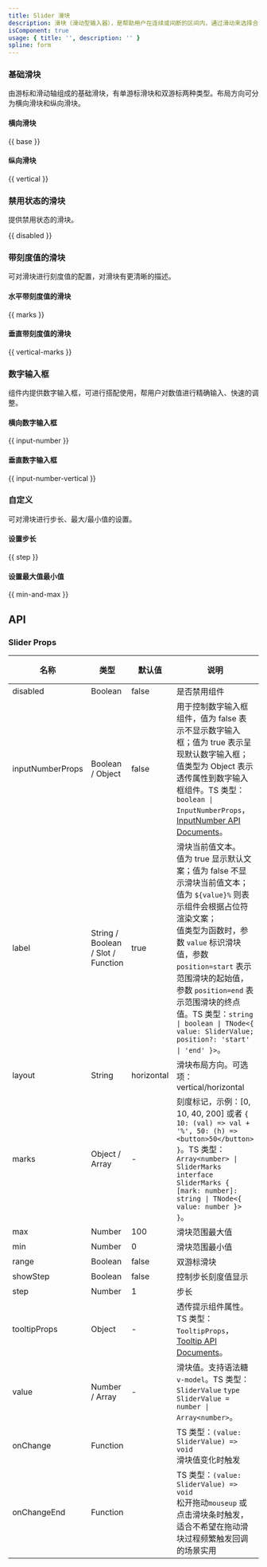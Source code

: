 ```yaml
---
title: Slider 滑块
description: 滑块（滑动型输入器），是帮助用户在连续或间断的区间内，通过滑动来选择合适数值（一个数值或范围数值）的控件。
isComponent: true
usage: { title: '', description: '' }
spline: form
---
```


### 基础滑块

由游标和滑动轴组成的基础滑块，有单游标滑块和双游标两种类型。布局方向可分为横向滑块和纵向滑块。

#### 横向滑块

{{ base }}

#### 纵向滑块

{{ vertical }}

### 禁用状态的滑块

提供禁用状态的滑块。

{{ disabled }}

### 带刻度值的滑块

可对滑块进行刻度值的配置，对滑块有更清晰的描述。

#### 水平带刻度值的滑块

{{ marks }}

#### 垂直带刻度值的滑块

{{ vertical-marks }}

### 数字输入框

组件内提供数字输入框，可进行搭配使用，帮用户对数值进行精确输入、快速的调整。

#### 横向数字输入框

{{ input-number }}

#### 垂直数字输入框

{{  input-number-vertical }}

### 自定义

可对滑块进行步长、最大/最小值的设置。

#### 设置步长

{{ step }}

#### 设置最大值最小值

{{ min-and-max }}

## API
### Slider Props

| 名称             | 类型                               | 默认值     | 说明                                                                                                                                                                                                                                                                                                                                                                    | 必传 |
| ---------------- | ---------------------------------- | ---------- | ----------------------------------------------------------------------------------------------------------------------------------------------------------------------------------------------------------------------------------------------------------------------------------------------------------------------------------------------------------------------- | ---- |
| disabled         | Boolean                            | false      | 是否禁用组件                                                                                                                                                                                                                                                                                                                                                            | N    |
| inputNumberProps | Boolean / Object                   | false      | 用于控制数字输入框组件，值为 false 表示不显示数字输入框；值为 true 表示呈现默认数字输入框；值类型为 Object 表示透传属性到数字输入框组件。TS 类型：`boolean \| InputNumberProps`，[InputNumber API Documents](./input-number?tab=api)。                                                                                                                                  | N    |
| label            | String / Boolean / Slot / Function | true       | 滑块当前值文本。<br />值为 true 显示默认文案；值为 false 不显示滑块当前值文本；<br />值为 `${value}%` 则表示组件会根据占位符渲染文案；<br />值类型为函数时，参数 `value` 标识滑块值，参数 `position=start` 表示范围滑块的起始值，参数 `position=end` 表示范围滑块的终点值。TS 类型：`string \| boolean \| TNode<{ value: SliderValue; position?: 'start' \| 'end' }>`。 | N    |
| layout           | String                             | horizontal | 滑块布局方向。可选项：vertical/horizontal                                                                                                                                                                                                                                                                                                                               | N    |
| marks            | Object / Array                     | -          | 刻度标记，示例：[0, 10, 40, 200] 或者 `{ 10: (val) => val + '%', 50: (h) => <button>50</button> }`。TS 类型：`Array<number> \| SliderMarks` `interface SliderMarks { [mark: number]: string \| TNode<{ value: number }> }`。                                                                                                                                            | N    |
| max              | Number                             | 100        | 滑块范围最大值                                                                                                                                                                                                                                                                                                                                                          | N    |
| min              | Number                             | 0          | 滑块范围最小值                                                                                                                                                                                                                                                                                                                                                          | N    |
| range            | Boolean                            | false      | 双游标滑块                                                                                                                                                                                                                                                                                                                                                              | N    |
| showStep         | Boolean                            | false      | 控制步长刻度值显示                                                                                                                                                                                                                                                                                                                                                      | N    |
| step             | Number                             | 1          | 步长                                                                                                                                                                                                                                                                                                                                                                    | N    |
| tooltipProps     | Object                             | -          | 透传提示组件属性。TS 类型：`TooltipProps`，[Tooltip API Documents](./tooltip?tab=api)。                                                                                                                                                                                                                                                                                 | N    |
| value            | Number / Array                     | -          | 滑块值。支持语法糖 `v-model`。TS 类型：`SliderValue` `type SliderValue = number \| Array<number>`。                                                                                                                                                                                                                                                                     | N    |
| onChange         | Function                           |            | TS 类型：`(value: SliderValue) => void`<br/>滑块值变化时触发                                                                                                                                                                                                                                                                                                            | N    |
| onChangeEnd      | Function                           |            | TS 类型：`(value: SliderValue) => void`<br/>松开拖动`mouseup` 或点击滑块条时触发，适合不希望在拖动滑块过程频繁触发回调的场景实用                                                                                                                                                                                                                                        | N    |
